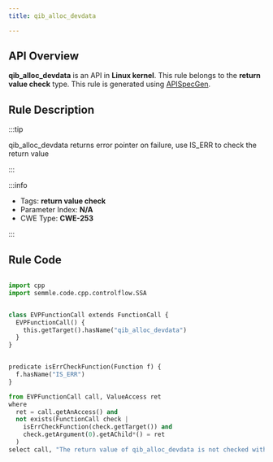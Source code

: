 ```yaml
---
title: qib_alloc_devdata

---
```



## API Overview
**qib_alloc_devdata** is an API in **Linux kernel**. This rule belongs to the **return value check** type. This rule is generated using [APISpecGen](../../tools/APISpecGen).
## Rule Description

:::tip

qib_alloc_devdata returns error pointer on failure, use IS_ERR to check the return value

:::

:::info

- Tags: **return value check**
- Parameter Index: **N/A**
- CWE Type: **CWE-253**

:::

## Rule Code
```python

import cpp
import semmle.code.cpp.controlflow.SSA


class EVPFunctionCall extends FunctionCall {
  EVPFunctionCall() {
    this.getTarget().hasName("qib_alloc_devdata")
  }
}


predicate isErrCheckFunction(Function f) {
  f.hasName("IS_ERR") 
}

from EVPFunctionCall call, ValueAccess ret
where
  ret = call.getAnAccess() and
  not exists(FunctionCall check |
    isErrCheckFunction(check.getTarget()) and
    check.getArgument(0).getAChild*() = ret
  )
select call, "The return value of qib_alloc_devdata is not checked with IS_ERR."
    
```